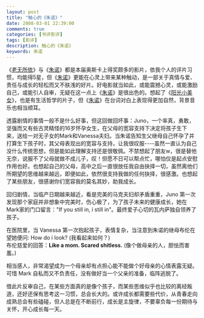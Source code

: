 ```yaml
---
layout: post
title: "触心的《朱诺》"
date: 2008-03-01 22:39:00
comments: true
categories: [书评影评]
tags: [影评]
description: 触心的《朱诺》
keywords: 朱诺
---
```


《[老无所依]()》与《[朱诺](http://movie.douban.com/subject/2132495/)》都是本届奥斯卡上得奖颇多的影片，依我个人的评片习惯，均能得5星，但《[朱诺](http://movie.douban.com/subject/2132495/)》更能在心灵上带来某种触动，是一部关于真情与爱、责任与成长的轻松而又不肤浅的好片。好电影就当如此，或能震撼心灵，或能激励自己，或能引人自审，无疑在这一点上《[朱诺](http://movie.douban.com/subject/2132495/)》是很出色的。想起了《[阳光小美女](http://movie.douban.com/subject/1777612/)》，也是有生活哲学的片子，但《[朱诺](http://movie.douban.com/subject/2132495/)》在台词对白上表现得更加自然，背景音乐也相当顺耳。 

<!--more-->

透露剧情的事情一般不是什么好事，但这回做回坏事：Juno，一个率真，勇敢，坚强而又有些古灵精怪的16岁怀孕女生，在父母的宽容支持下决定将孩子生下来，送给一对无子女的Mark和Vanessa夫妇。当朱诺告知生父继母自己怀孕了并打算生下孩子时，其父母表现出的宽容与支持，让我很叹服----虽然一直认为自己没什么传统思想，但是能如此理解支持还是很敬佩。不禁想起了朋友w，很是替他无奈，说服不了父母就做不成儿子，叹！但愿不日可以帮点忙，哪怕仅是起点安慰作用也好。也想起自己的父母，高中之后一直很放任我自由抉择一切，虽然离他们所期望的思维越来越远，即便如此，依然很支持我做的任何抉择，很感激。也想起了某些朋友，很感谢你们宽容我的莫名其妙，助我成长。 

回归剧情，当临产日期越来越近，看是完美的马克夫妇却矛盾重重，Juno 第一次发现那个家庭并非想象中完美时，伤心极了，为了孩子未来的健康成长，她在Mark家的门口留言："If you still in, i still in"。最终爱子心切的瓦内萨独自领养了孩子。

在医院里，当 Vanessa 第一次抱起孩子，表情复杂，当注意到朱诺的继母布伦在望她便问: How do i look?  (我看起来如何？)  
布伦慈爱的回答：**Like a mom. Scared shitless.** (像个做母亲的人，胆怯而害羞。)

相当感人，非常渴望成为一个母亲却有点担心能不能做个好母亲的心情表露无疑。可惜 Mark 自私而又不负责任，没有做好当一个父亲的准备，临阵逃脱了。 

借此片反审自己，在某些方面真的是像个孩子，而某些思维似乎也比较的离经叛道，还好还保有思考这一习惯，总会长大的。或许成长都需要些代价，从青春走向成熟总会有些磕碰，但人总是在不断前行，成长是主旋律，不要辜负每一份期待与关怀，开心成长每一天。
